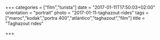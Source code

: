 +++
categories = ["film","turista"]
date = "2017-01-11T17:50:03+02:00"
orientation = "portrait"
photo = "2017-01-11-taghazout-rides"
tags = ["maroc","kodak","portra 400","atlántico","taghazout","film"]
title = "Taghazout rides"

+++
